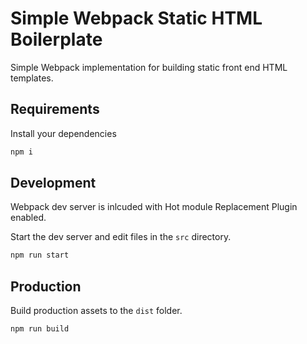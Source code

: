# Simple Webpack Static HTML Boilerplate

Simple Webpack implementation for building static front end HTML templates.   

## Requirements

Install your dependencies

```bash
npm i
```

## Development

Webpack dev server is inlcuded with Hot module Replacement Plugin enabled.   

Start the dev server and edit files in the `src` directory.

```bash
npm run start
```

## Production 

Build production assets to the `dist` folder.   

```bash
npm run build
```


